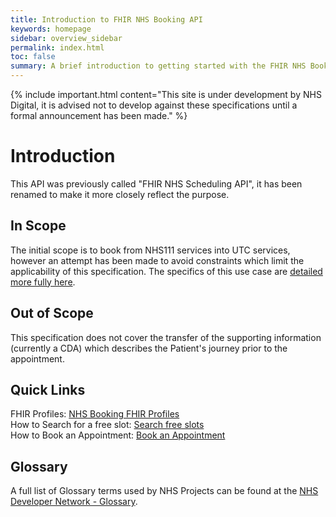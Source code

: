 ```yaml
---
title: Introduction to FHIR NHS Booking API
keywords: homepage
sidebar: overview_sidebar
permalink: index.html
toc: false
summary: A brief introduction to getting started with the FHIR NHS Booking API.
---
```


{% include important.html content="This site is under development by NHS Digital, it is advised not to develop against these specifications until a formal announcement has been made." %}

# Introduction #
This API was previously called "FHIR NHS Scheduling API", it has been renamed to make it more closely reflect the purpose.

## In Scope ##
The initial scope is to book from NHS111 services into UTC services, however an attempt has been made to avoid constraints which limit the applicability of this specification. The specifics of this use case are <a href='https://developer.nhs.uk/apis/uec-appointments/'>detailed more fully here</a>.

## Out of Scope ##
This specification does not cover the transfer of the supporting information (currently a CDA) which describes the Patient's journey prior to the appointment.

## Quick Links ##

FHIR Profiles: <a href="resources_overview.html">NHS Booking FHIR Profiles</a><br/>
How to Search for a free slot: <a href="search_free_slots.html">Search free slots</a><br/>
How to Book an Appointment: <a href="book_an_appointment.html">Book an Appointment</a>

## Glossary ##

A full list of Glossary terms used by NHS Projects can be found at the <a href="https://developer.nhs.uk/library/glossary/" target="_blank">NHS Developer Network - Glossary</a>.